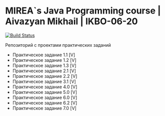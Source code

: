 # MIREA`s Java Programming course | Aivazyan Mikhail | IKBO-06-20 

[![Build Status](https://scrutinizer-ci.com/g/M1sh4xD/java-course/badges/build.png?b=main)](https://scrutinizer-ci.com/g/M1sh4xD/java-course/build-status/main)

Репозиторий с проектами практических заданий

- Практическое задание 1.1 [V]
- Практическое задание 1.2 [V]
- Практическое задание 1.3 [V]
- Практическое задание 2.1 [V]
- Практическое задание 2.2 [V]
- Практическое задание 3.1 [V]
- Практическое задание 4.0 [V]
- Практическое задание 5.0 [V]
- Практическое задание 6.0 [V]
- Практическое задание 6.2 [V]
- Практическое задание 7.0 [V]
